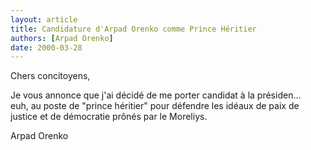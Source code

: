 ```yaml
---
layout: article
title: Candidature d'Arpad Orenko comme Prince Héritier
authors: [Arpad Orenko]
date: 2000-03-28
---
```


Chers concitoyens,

Je vous annonce que j'ai décidé de me porter candidat à la présiden...  
euh, au poste de "prince héritier" pour défendre les idéaux de paix de  
justice et de démocratie prônés par le Moreliys. 

Arpad Orenko 